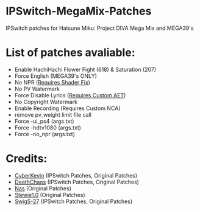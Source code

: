 # IPSwitch-MegaMix-Patches

IPSwitch patches for Hatsune Miku: Project DIVA Mega Mix and MEGA39's

# List of patches avaliable:
* Enable HachiHachi Flower Fight (618) & Saturation (207)
* Force English (MEGA39's ONLY)
* No NPR ([Requires Shader Fix](https://drive.google.com/drive/folders/1nmPeK2Pc0NOGCxTX2oyOyXdp5xCoDDyF?usp=sharing))
* No PV Watermark 
* Force Disable Lyrics ([Requires Custom AET](https://drive.google.com/drive/folders/1Sv5Rqrm9Iuf1e_m0282wpxLe9VqE3J5-?usp=sharing))
* No Copyright Watermark
* Enable Recording (Requires Custom NCA)
* remove pv_weight limit file call
* Force -ui_ps4 (args.txt)
* Force -hdtv1080 (args.txt)
* Force -no_npr (args.txt)

# Credits:
* [CyberKevin](https://github.com/oocyberkevinoo) (IPSwitch Patches, Original Patches)
* [DeathChaos](https://github.com/DeathChaos25) (IPSwitch Patches, Original Patches)
* [Nas](https://github.com/nastys) (Original Patches)
* [Stewie1.0](https://github.com/Stewie100) (Original Patches)
* [SwigS-27](https://github.com/SwigS-27) (IPSwitch Patches, Original Patches)
